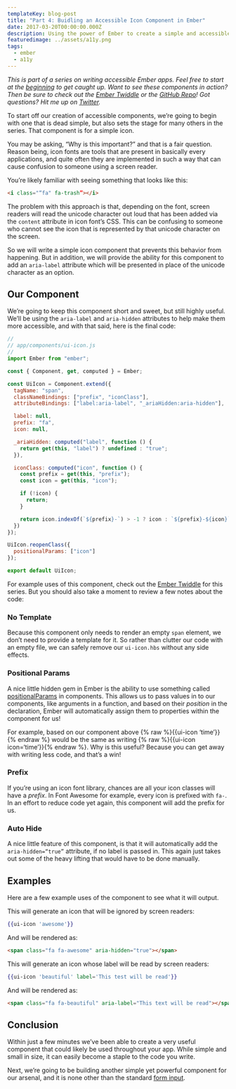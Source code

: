 ```yaml
---
templateKey: blog-post
title: "Part 4: Buidling an Accessible Icon Component in Ember"
date: 2017-03-20T00:00:00.000Z
description: Using the power of Ember to create a simple and accessible icon component.
featuredimage: ../assets/a11y.png
tags:
  - ember
  - a11y
---
```


_This is part of a series on writing accessible Ember apps. Feel free to start at the [beginning](/blog/2017-03-17-what-is-accessibility/) to get caught up. Want to see these components in action? Then be sure to check out the [Ember Twiddle](https://ember-twiddle.com/8b5dc1fc195ff15212323cc294160c85?fullScreen=true) or the [GitHub Repo](https://github.com/krivaten/accessible-app)! Got questions? Hit me up on [Twitter](https://twitter.com/krivaten)._

To start off our creation of accessible components, we’re going to begin with one that is dead simple, but also sets the stage for many others in the series. That component is for a simple icon.

You may be asking, “Why is this important?” and that is a fair question. Reason being, icon fonts are tools that are present in basically every applications, and quite often they are implemented in such a way that can cause confusion to someone using a screen reader.

You’re likely familiar with seeing something that looks like this:

```html
<i class="“fa" fa-trash”></i>
```

The problem with this approach is that, depending on the font, screen readers will read the unicode character out loud that has been added via the `content` attribute in icon font’s CSS. This can be confusing to someone who cannot see the icon that is represented by that unicode character on the screen.

So we will write a simple icon component that prevents this behavior from happening. But in addition, we will provide the ability for this component to add an `aria-label` attribute which will be presented in place of the unicode character as an option.

## Our Component

We’re going to keep this component short and sweet, but still highly useful. We’ll be using the `aria-label` and `aria-hidden` attributes to help make them more accessible, and with that said, here is the final code:

```js
//
// app/components/ui-icon.js
//
import Ember from "ember";

const { Component, get, computed } = Ember;

const UiIcon = Component.extend({
  tagName: "span",
  classNameBindings: ["prefix", "iconClass"],
  attributeBindings: ["label:aria-label", "_ariaHidden:aria-hidden"],

  label: null,
  prefix: "fa",
  icon: null,

  _ariaHidden: computed("label", function () {
    return get(this, "label") ? undefined : "true";
  }),

  iconClass: computed("icon", function () {
    const prefix = get(this, "prefix");
    const icon = get(this, "icon");

    if (!icon) {
      return;
    }

    return icon.indexOf(`${prefix}-`) > -1 ? icon : `${prefix}-${icon}`;
  })
});

UiIcon.reopenClass({
  positionalParams: ["icon"]
});

export default UiIcon;
```

For example uses of this component, check out the [Ember Twiddle](https://ember-twiddle.com/8b5dc1fc195ff15212323cc294160c85?fullScreen=true) for this series. But you should also take a moment to review a few notes about the code:

### No Template

Because this component only needs to render an empty `span` element, we don’t need to provide a template for it. So rather than clutter our code with an empty file, we can safely remove our `ui-icon.hbs` without any side effects.

### Positional Params

A nice little hidden gem in Ember is the ability to use something called [positionalParams](http://emberjs.com/api/classes/Ember.Component.html#property_positionalParams) in components. This allows us to pass values in to our components, like arguments in a function, and based on their _position_ in the declaration, Ember will automatically assign them to properties within the component for us!

For example, based on our component above {% raw %}{{ui-icon ‘time’}}{% endraw %} would be the same as writing {% raw %}{{ui-icon icon=‘time’}}{% endraw %}. Why is this useful? Because you can get away with writing less code, and that’s a win!

### Prefix

If you’re using an icon font library, chances are all your icon classes will have a _prefix_. In Font Awesome for example, every icon is prefixed with `fa-`. In an effort to reduce code yet again, this component will add the prefix for us.

### Auto Hide

A nice little feature of this component, is that it will automatically add the `aria-hidden=“true”` attribute, if no label is passed in. This again just takes out some of the heavy lifting that would have to be done manually.

## Examples

Here are a few example uses of the component to see what it will output.

This will generate an icon that will be ignored by screen readers:

```hbs
{{ui-icon 'awesome'}}
```

And will be rendered as:

```html
<span class="fa fa-awesome" aria-hidden="true"></span>
```

This will generate an icon whose label will be read by screen readers:

```hbs
{{ui-icon 'beautiful' label='This test will be read'}}
```

And will be rendered as:

```html
<span class="fa fa-beautiful" aria-label="This text will be read"></span>
```

## Conclusion

Within just a few minutes we’ve been able to create a very useful component that could likely be used throughout your app. While simple and small in size, it can easily become a staple to the code you write.

Next, we’re going to be building another simple yet powerful component for our arsenal, and it is none other than the standard [form input](/blog/2017-03-21-accessible-input-component/).

